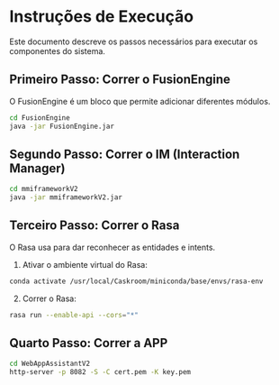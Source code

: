 # Instruções de Execução

Este documento descreve os passos necessários para executar os componentes do sistema.

## Primeiro Passo: Correr o FusionEngine

O FusionEngine é um bloco que permite adicionar diferentes módulos.

```bash
cd FusionEngine
java -jar FusionEngine.jar
```

## Segundo Passo: Correr o IM (Interaction Manager)

```bash
cd mmiframeworkV2
java -jar mmiframeworkV2.jar
```

## Terceiro Passo: Correr o Rasa

O Rasa usa para dar reconhecer as entidades e intents.

1. Ativar o ambiente virtual do Rasa:

```bash
conda activate /usr/local/Caskroom/miniconda/base/envs/rasa-env
```

2. Correr o Rasa:

```bash
rasa run --enable-api --cors="*"
```

## Quarto Passo: Correr a APP

```bash
cd WebAppAssistantV2
http-server -p 8082 -S -C cert.pem -K key.pem
```
